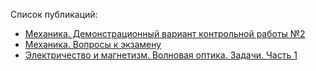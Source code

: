 Список публикаций:

- [Механика. Демонстрационный вариант контрольной работы №2](articles/demo_2_2024)
- [Механика. Вопросы к экзамену](articles/exam_questions)
- [Электричество и магнетизм. Волновая оптика. Задачи. Часть 1](articles/zadachi_optics_2025)